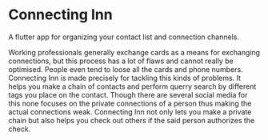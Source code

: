 # Connecting Inn

A flutter app for organizing your contact list and connection channels.

Working professionals generally exchange cards as a means for exchanging connections, but this process has a lot of flaws and cannot really be optimised. People even tend to loose all the cards and phone numbers. Connecting Inn is made precisely for tackling this kinds of problems. It helps you make a chain of contacts and perform querry search by different tags you place on the contact. Though there are several social media for this none focuses on the private connections of a person thus making the actual connections weak. Connecting Inn not only lets you make a private chain but also helps you check out others if the said person authorizes the check. 
